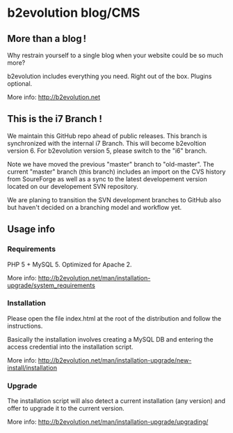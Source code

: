 # b2evolution blog/CMS

## More than a blog !

Why restrain yourself to a single blog when your website could be so much more?

b2evolution includes everything you need. Right out of the box. Plugins optional.

More info: http://b2evolution.net

## This is the i7 Branch !

We maintain this GitHub repo ahead of public releases. This branch is synchronized with the internal i7 Branch. This will become b2evoltion version 6. For b2evolution version 5, please switch to the "i6" branch.

Note we have moved the previous "master" branch to "old-master". The current "master" branch (this branch) includes an import on the CVS history from SoureForge as well as a sync to the latest developement version located on our developement SVN repository.

We are planing to transition the SVN development branches to GitHub also but haven't decided on a branching model and workflow yet.

## Usage info

### Requirements

PHP 5 + MySQL 5. Optimized for Apache 2.

More info: http://b2evolution.net/man/installation-upgrade/system_requirements

### Installation

Please open the file index.html at the root of the distribution and follow the instructions.

Basically the installation involves creating a MySQL DB and entering the access credential into the installation script.

More info: http://b2evolution.net/man/installation-upgrade/new-install/installation

### Upgrade

The installation script will also detect a current installation (any version) and offer to upgrade it to the current version.

More info: http://b2evolution.net/man/installation-upgrade/upgrading/